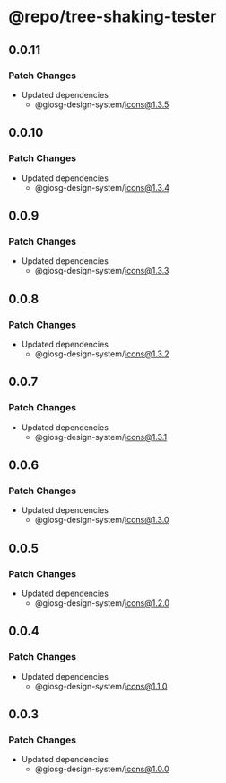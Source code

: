 # @repo/tree-shaking-tester

## 0.0.11

### Patch Changes

- Updated dependencies
  - @giosg-design-system/icons@1.3.5

## 0.0.10

### Patch Changes

- Updated dependencies
  - @giosg-design-system/icons@1.3.4

## 0.0.9

### Patch Changes

- Updated dependencies
  - @giosg-design-system/icons@1.3.3

## 0.0.8

### Patch Changes

- Updated dependencies
  - @giosg-design-system/icons@1.3.2

## 0.0.7

### Patch Changes

- Updated dependencies
  - @giosg-design-system/icons@1.3.1

## 0.0.6

### Patch Changes

- Updated dependencies
  - @giosg-design-system/icons@1.3.0

## 0.0.5

### Patch Changes

- Updated dependencies
  - @giosg-design-system/icons@1.2.0

## 0.0.4

### Patch Changes

- Updated dependencies
  - @giosg-design-system/icons@1.1.0

## 0.0.3

### Patch Changes

- Updated dependencies
  - @giosg-design-system/icons@1.0.0
